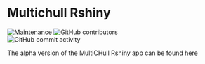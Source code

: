 # Multichull Rshiny

[![Maintenance](https://img.shields.io/badge/Maintained%3F-yes-green.svg)](https://github.com/jeffreydurieux/multichull_shiny/graphs/commit-activity)
![GitHub contributors](https://img.shields.io/github/all-contributors/jeffreydurieux/multichull_shiny)  
![GitHub commit activity](https://img.shields.io/github/commit-activity/m/jeffreydurieux/multichull_shiny)

The alpha version of the MultiCHull Rshiny app can be found [here](https://multichull.shinyapps.io/multichull_shiny/)
